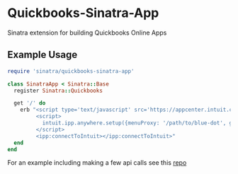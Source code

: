 Quickbooks-Sinatra-App
======================

Sinatra extension for building Quickbooks Online Apps

Example Usage
-------------

```ruby
require 'sinatra/quickbooks-sinatra-app'

class SinatraApp < Sinatra::Base
  register Sinatra::Quickbooks

  get '/' do
    erb "<script type='text/javascript' src='https://appcenter.intuit.com/Content/IA/intuit.ipp.anywhere.js'></script>
         <script>
           intuit.ipp.anywhere.setup({menuProxy: '/path/to/blue-dot', grantUrl: '#{base_url}/auth/quickbooks'});
         </script>
         <ipp:connectToIntuit></ipp:connectToIntuit>"
  end
end
```

For an example including making a few api calls see this [repo](https://github.com/pickle27/quickbooks-sinatra-example)
